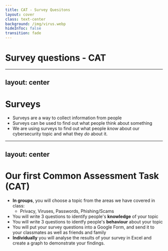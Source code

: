 ```yaml
---
title: CAT - Survey Quesitons
layout: cover
class: text-center
background: /img/virus.webp
hideInToc: false
transition: fade
---
```


# Survey questions - CAT

---
layout: center
---

# Surveys

- Surveys are a way to collect information from people
- Surveys can be used to find out what people think about something
- We are using surveys to find out what people *know* about our cybersecurity topic and what they *do* about it.

---
layout: center
---

# Our first Common Assessment Task (CAT)

- **In groups**, you will choose a topic from the areas we have covered in class:
    - Privacy, Viruses, Passwords, Phishing/Scams
- You will write 3 questions to identify people's **knowledge** of your topic
- You will write 3 questions to identfy people's **behaviour** about your topic
- You will put your survey questions into a Google Form, and send it to your classmates as well as friends and family
- **Individually** you will analyse the results of your survey in Excel and create a graph to demonstrate your findings.